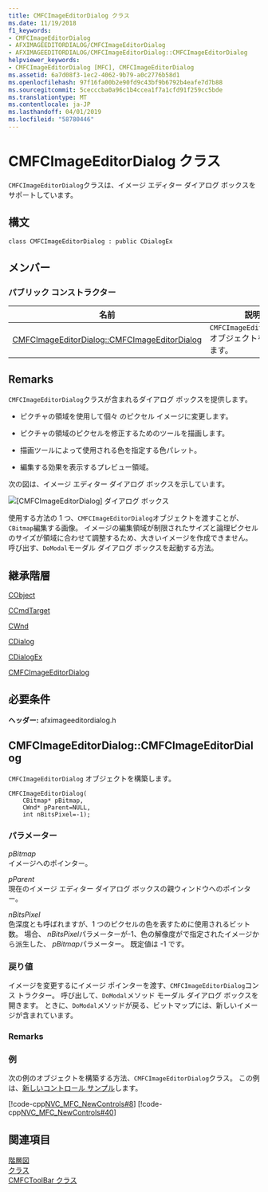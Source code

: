 ```yaml
---
title: CMFCImageEditorDialog クラス
ms.date: 11/19/2018
f1_keywords:
- CMFCImageEditorDialog
- AFXIMAGEEDITORDIALOG/CMFCImageEditorDialog
- AFXIMAGEEDITORDIALOG/CMFCImageEditorDialog::CMFCImageEditorDialog
helpviewer_keywords:
- CMFCImageEditorDialog [MFC], CMFCImageEditorDialog
ms.assetid: 6a7d08f3-1ec2-4062-9b79-a0c2776b58d1
ms.openlocfilehash: 97f16fa00b2e90fd9c43bf9b6792b4eafe7d7b88
ms.sourcegitcommit: 5cecccba0a96c1b4ccea1f7a1cfd91f259cc5bde
ms.translationtype: MT
ms.contentlocale: ja-JP
ms.lasthandoff: 04/01/2019
ms.locfileid: "58780446"
---
```

# <a name="cmfcimageeditordialog-class"></a>CMFCImageEditorDialog クラス

`CMFCImageEditorDialog`クラスは、イメージ エディター ダイアログ ボックスをサポートしています。

## <a name="syntax"></a>構文

```
class CMFCImageEditorDialog : public CDialogEx
```

## <a name="members"></a>メンバー

### <a name="public-constructors"></a>パブリック コンストラクター

|名前|説明|
|----------|-----------------|
|[CMFCImageEditorDialog::CMFCImageEditorDialog](#cmfcimageeditordialog)|`CMFCImageEditorDialog` オブジェクトを構築します。|

## <a name="remarks"></a>Remarks

`CMFCImageEditorDialog`クラスが含まれるダイアログ ボックスを提供します。

- ピクチャの領域を使用して個々 のピクセル イメージに変更します。

- ピクチャの領域のピクセルを修正するためのツールを描画します。

- 描画ツールによって使用される色を指定する色パレット。

- 編集する効果を表示するプレビュー領域。

次の図は、イメージ エディター ダイアログ ボックスを示しています。

![[CMFCImageEditorDialog] ダイアログ ボックス](../../mfc/reference/media/imageedit.png "CMFCImageEditorDialog ダイアログ ボックス")

使用する方法の 1 つ、`CMFCImageEditorDialog`オブジェクトを渡すことが、`CBitmap`編集する画像。 イメージの編集領域が制限されたサイズと論理ピクセルのサイズが領域に合わせて調整するため、大きいイメージを作成できません。 呼び出す、`DoModal`モーダル ダイアログ ボックスを起動する方法。

## <a name="inheritance-hierarchy"></a>継承階層

[CObject](../../mfc/reference/cobject-class.md)

[CCmdTarget](../../mfc/reference/ccmdtarget-class.md)

[CWnd](../../mfc/reference/cwnd-class.md)

[CDialog](../../mfc/reference/cdialog-class.md)

[CDialogEx](../../mfc/reference/cdialogex-class.md)

[CMFCImageEditorDialog](../../mfc/reference/cmfcimageeditordialog-class.md)

## <a name="requirements"></a>必要条件

**ヘッダー:** afximageeditordialog.h

##  <a name="cmfcimageeditordialog"></a>  CMFCImageEditorDialog::CMFCImageEditorDialog

`CMFCImageEditorDialog` オブジェクトを構築します。

```
CMFCImageEditorDialog(
    CBitmap* pBitmap,
    CWnd* pParent=NULL,
    int nBitsPixel=-1);
```

### <a name="parameters"></a>パラメーター

*pBitmap*<br/>
イメージへのポインター。

*pParent*<br/>
現在のイメージ エディター ダイアログ ボックスの親ウィンドウへのポインター。

*nBitsPixel*<br/>
色深度とも呼ばれますが、1 つのピクセルの色を表すために使用されるビット数。  場合、 *nBitsPixel*パラメーターが-1、色の解像度がで指定されたイメージから派生した、 *pBitmap*パラメーター。 既定値は -1 です。

### <a name="return-value"></a>戻り値

イメージを変更するにイメージ ポインターを渡す、`CMFCImageEditorDialog`コンス トラクター。 呼び出して、`DoModal`メソッド モーダル ダイアログ ボックスを開きます。 ときに、`DoModal`メソッドが戻る、ビットマップには、新しいイメージが含まれています。

### <a name="remarks"></a>Remarks

### <a name="example"></a>例

次の例のオブジェクトを構築する方法、`CMFCImageEditorDialog`クラス。 この例は、[新しいコントロール サンプル](../../overview/visual-cpp-samples.md)します。

[!code-cpp[NVC_MFC_NewControls#8](../../mfc/reference/codesnippet/cpp/cmfcimageeditordialog-class_1.cpp)]
[!code-cpp[NVC_MFC_NewControls#40](../../mfc/reference/codesnippet/cpp/cmfcimageeditordialog-class_2.cpp)]

## <a name="see-also"></a>関連項目

[階層図](../../mfc/hierarchy-chart.md)<br/>
[クラス](../../mfc/reference/mfc-classes.md)<br/>
[CMFCToolBar クラス](../../mfc/reference/cmfctoolbar-class.md)
